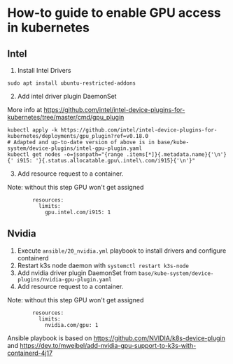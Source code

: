 # How-to guide to enable GPU access in kubernetes

## Intel

1. Install Intel Drivers

```
sudo apt install ubuntu-restricted-addons
```

2. Add intel driver plugin DaemonSet

More info at https://github.com/intel/intel-device-plugins-for-kubernetes/tree/master/cmd/gpu_plugin

```
kubectl apply -k https://github.com/intel/intel-device-plugins-for-kubernetes/deployments/gpu_plugin?ref=v0.18.0
# Adapted and up-to-date version of above is in base/kube-system/device-plugins/intel-gpu-plugin.yaml
kubectl get nodes -o=jsonpath="{range .items[*]}{.metadata.name}{'\n'}{' i915: '}{.status.allocatable.gpu\.intel\.com/i915}{'\n'}"
```

3. Add resource request to a container.

Note: without this step GPU won't get assigned

```
        resources:
          limits:
            gpu.intel.com/i915: 1
```

## Nvidia

1. Execute `ansible/20_nvidia.yml` playbook to install drivers and configure containerd
2. Restart k3s node daemon with `systemctl restart k3s-node`
3. Add nvidia driver plugin DaemonSet from `base/kube-system/device-plugins/nvidia-gpu-plugin.yaml`
4. Add resource request to a container.

Note: without this step GPU won't get assigned

```
        resources:
          limits:
            nvidia.com/gpu: 1
```

Ansible playbook is based on https://github.com/NVIDIA/k8s-device-plugin and https://dev.to/mweibel/add-nvidia-gpu-support-to-k3s-with-containerd-4j17
